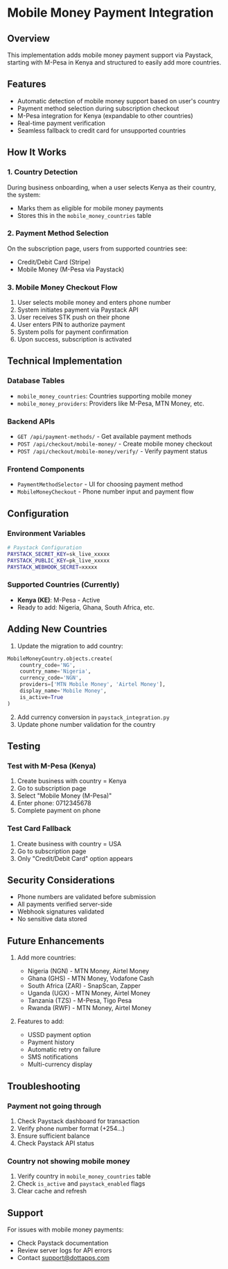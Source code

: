 # Mobile Money Payment Integration

## Overview
This implementation adds mobile money payment support via Paystack, starting with M-Pesa in Kenya and structured to easily add more countries.

## Features
- Automatic detection of mobile money support based on user's country
- Payment method selection during subscription checkout
- M-Pesa integration for Kenya (expandable to other countries)
- Real-time payment verification
- Seamless fallback to credit card for unsupported countries

## How It Works

### 1. Country Detection
During business onboarding, when a user selects Kenya as their country, the system:
- Marks them as eligible for mobile money payments
- Stores this in the `mobile_money_countries` table

### 2. Payment Method Selection
On the subscription page, users from supported countries see:
- Credit/Debit Card (Stripe)
- Mobile Money (M-Pesa via Paystack)

### 3. Mobile Money Checkout Flow
1. User selects mobile money and enters phone number
2. System initiates payment via Paystack API
3. User receives STK push on their phone
4. User enters PIN to authorize payment
5. System polls for payment confirmation
6. Upon success, subscription is activated

## Technical Implementation

### Database Tables
- `mobile_money_countries`: Countries supporting mobile money
- `mobile_money_providers`: Providers like M-Pesa, MTN Money, etc.

### Backend APIs
- `GET /api/payment-methods/` - Get available payment methods
- `POST /api/checkout/mobile-money/` - Create mobile money checkout
- `POST /api/checkout/mobile-money/verify/` - Verify payment status

### Frontend Components
- `PaymentMethodSelector` - UI for choosing payment method
- `MobileMoneyCheckout` - Phone number input and payment flow

## Configuration

### Environment Variables
```bash
# Paystack Configuration
PAYSTACK_SECRET_KEY=sk_live_xxxxx
PAYSTACK_PUBLIC_KEY=pk_live_xxxxx
PAYSTACK_WEBHOOK_SECRET=xxxxx
```

### Supported Countries (Currently)
- **Kenya (KE)**: M-Pesa - Active
- Ready to add: Nigeria, Ghana, South Africa, etc.

## Adding New Countries

1. Update the migration to add country:
```python
MobileMoneyCountry.objects.create(
    country_code='NG',
    country_name='Nigeria',
    currency_code='NGN',
    providers=['MTN Mobile Money', 'Airtel Money'],
    display_name='Mobile Money',
    is_active=True
)
```

2. Add currency conversion in `paystack_integration.py`
3. Update phone number validation for the country

## Testing

### Test with M-Pesa (Kenya)
1. Create business with country = Kenya
2. Go to subscription page
3. Select "Mobile Money (M-Pesa)"
4. Enter phone: 0712345678
5. Complete payment on phone

### Test Card Fallback
1. Create business with country = USA
2. Go to subscription page
3. Only "Credit/Debit Card" option appears

## Security Considerations
- Phone numbers are validated before submission
- All payments verified server-side
- Webhook signatures validated
- No sensitive data stored

## Future Enhancements
1. Add more countries:
   - Nigeria (NGN) - MTN Money, Airtel Money
   - Ghana (GHS) - MTN Money, Vodafone Cash
   - South Africa (ZAR) - SnapScan, Zapper
   - Uganda (UGX) - MTN Money, Airtel Money
   - Tanzania (TZS) - M-Pesa, Tigo Pesa
   - Rwanda (RWF) - MTN Money, Airtel Money

2. Features to add:
   - USSD payment option
   - Payment history
   - Automatic retry on failure
   - SMS notifications
   - Multi-currency display

## Troubleshooting

### Payment not going through
1. Check Paystack dashboard for transaction
2. Verify phone number format (+254...)
3. Ensure sufficient balance
4. Check Paystack API status

### Country not showing mobile money
1. Verify country in `mobile_money_countries` table
2. Check `is_active` and `paystack_enabled` flags
3. Clear cache and refresh

## Support
For issues with mobile money payments:
- Check Paystack documentation
- Review server logs for API errors
- Contact support@dottapps.com